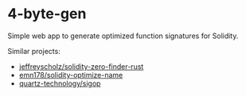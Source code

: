 # 4-byte-gen

Simple web app to generate optimized function signatures for Solidity.

Similar projects:
- [jeffreyscholz/solidity-zero-finder-rust](https://github.com/jeffreyscholz/solidity-zero-finder-rust)
- [emn178/solidity-optimize-name](https://github.com/emn178/solidity-optimize-name)
- [quartz-technology/sigop](https://github.com/quartz-technology/sigop)

